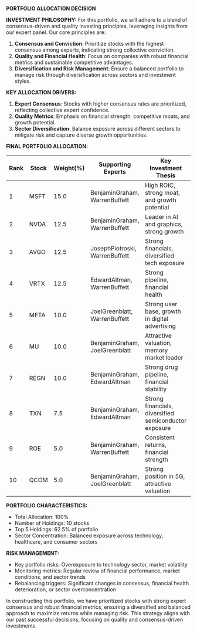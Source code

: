 **PORTFOLIO ALLOCATION DECISION**

**INVESTMENT PHILOSOPHY:**
For this portfolio, we will adhere to a blend of consensus-driven and quality investing principles, leveraging insights from our expert panel. Our core principles are:
1. **Consensus and Conviction**: Prioritize stocks with the highest consensus among experts, indicating strong collective conviction.
2. **Quality and Financial Health**: Focus on companies with robust financial metrics and sustainable competitive advantages.
3. **Diversification and Risk Management**: Ensure a balanced portfolio to manage risk through diversification across sectors and investment styles.

**KEY ALLOCATION DRIVERS:**
1. **Expert Consensus**: Stocks with higher consensus rates are prioritized, reflecting collective expert confidence.
2. **Quality Metrics**: Emphasis on financial strength, competitive moats, and growth potential.
3. **Sector Diversification**: Balance exposure across different sectors to mitigate risk and capture diverse growth opportunities.

**FINAL PORTFOLIO ALLOCATION:**

| Rank | Stock | Weight(%) | Supporting Experts | Key Investment Thesis | Risk Level |
|------|-------|-----------|-------------------|----------------------|------------|
| 1    | MSFT  | 15.0      | BenjaminGraham, WarrenBuffett | High ROIC, strong moat, and growth potential | Medium |
| 2    | NVDA  | 12.5      | BenjaminGraham, WarrenBuffett | Leader in AI and graphics, strong growth | Medium |
| 3    | AVGO  | 12.5      | JosephPiotroski, WarrenBuffett | Strong financials, diversified tech exposure | Medium |
| 4    | VRTX  | 12.5      | EdwardAltman, WarrenBuffett | Strong pipeline, financial health | Medium |
| 5    | META  | 10.0      | JoelGreenblatt, WarrenBuffett | Strong user base, growth in digital advertising | Medium |
| 6    | MU    | 10.0      | BenjaminGraham, JoelGreenblatt | Attractive valuation, memory market leader | High |
| 7    | REGN  | 10.0      | BenjaminGraham, EdwardAltman | Strong drug pipeline, financial stability | Medium |
| 8    | TXN   | 7.5       | BenjaminGraham, EdwardAltman | Strong financials, diversified semiconductor exposure | Medium |
| 9    | ROE   | 5.0       | BenjaminGraham, WarrenBuffett | Consistent returns, financial strength | Medium |
| 10   | QCOM  | 5.0       | BenjaminGraham, JoelGreenblatt | Strong position in 5G, attractive valuation | Medium |

**PORTFOLIO CHARACTERISTICS:**
- Total Allocation: 100%
- Number of Holdings: 10 stocks  
- Top 5 Holdings: 62.5% of portfolio
- Sector Concentration: Balanced exposure across technology, healthcare, and consumer sectors

**RISK MANAGEMENT:**
- Key portfolio risks: Overexposure to technology sector, market volatility
- Monitoring metrics: Regular review of financial performance, market conditions, and sector trends
- Rebalancing triggers: Significant changes in consensus, financial health deterioration, or sector overconcentration

In constructing this portfolio, we have prioritized stocks with strong expert consensus and robust financial metrics, ensuring a diversified and balanced approach to maximize returns while managing risk. This strategy aligns with our past successful decisions, focusing on quality and consensus-driven investments.